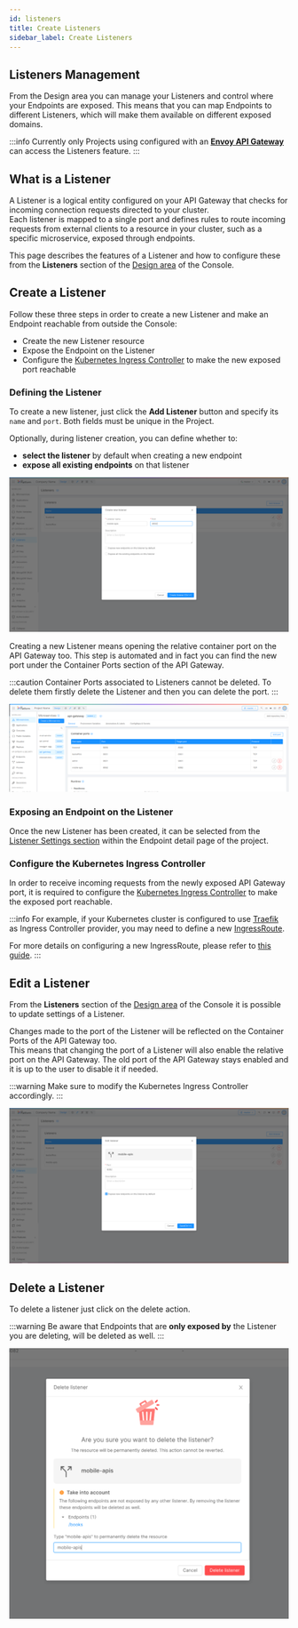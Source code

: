 ```yaml
---
id: listeners
title: Create Listeners
sidebar_label: Create Listeners
---
```


## Listeners Management

From the Design area you can manage your Listeners and control where your Endpoints are exposed. This means that you can map Endpoints to different Listeners, which will make them available on different exposed domains.

:::info
Currently only Projects using configured with an [**Envoy API Gateway**](/runtime_suite/envoy-api-gateway/overview.md) can access the Listeners feature.
:::

## What is a Listener

A Listener is a logical entity configured on your API Gateway that checks for incoming connection requests directed to your cluster.  
Each listener is mapped to a single port and defines rules to route incoming requests from external clients to a resource in your cluster, such as a specific microservice, exposed through endpoints.

This page describes the features of a Listener and how to configure these from the **Listeners** section of the [Design area](/development_suite/api-console/api-design/overview.md) of the Console.


## Create a Listener

Follow these three steps in order to create a new Listener and make an Endpoint reachable from outside the Console:
- Create the new Listener resource
- Expose the Endpoint on the Listener
- Configure the [Kubernetes Ingress Controller](https://kubernetes.io/docs/concepts/services-networking/ingress-controllers/) to make the new exposed port reachable

### Defining the Listener 

To create a new listener, just click the **Add Listener** button and specify its `name` and `port`. Both fields must be unique in the Project. 

Optionally, during listener creation, you can define whether to:
- **select the listener** by default when creating a new endpoint
- **expose all existing endpoints** on that listener

![create-listener](img/listeners/create-listener.png)

Creating a new Listener means opening the relative container port on the API Gateway too. This step is automated and in fact you can find the new port under the Container Ports section of the API Gateway.  

:::caution
Container Ports associated to Listeners cannot be deleted. To delete them firstly delete the Listener and then you can delete the port.
:::

![listeners-api-gateway-container-ports](img/listeners/listeners-api-gateway-ports.png)

### Exposing an Endpoint on the Listener

Once the new Listener has been created, it can be selected from the [Listener Settings section](/development_suite/api-console/api-design/endpoints.md#listeners) within the Endpoint detail page of the project.

### Configure the Kubernetes Ingress Controller

In order to receive incoming requests from the newly exposed API Gateway port, it is required to configure the [Kubernetes Ingress Controller](https://kubernetes.io/docs/concepts/services-networking/ingress-controllers/) to make the exposed port reachable.  

:::info
For example, if your Kubernetes cluster is configured to use [Traefik](https://doc.traefik.io/traefik/providers/kubernetes-ingress/) as Ingress Controller provider, you may need to define a new [IngressRoute](https://doc.traefik.io/traefik/providers/kubernetes-crd/).

For more details on configuring a new IngressRoute, please refer to [this guide](/paas/traefik.md#expose-an-endpoint).
:::

## Edit a Listener

From the **Listeners** section of the [Design area](/development_suite/api-console/api-design/overview.md) of the Console it is possible to update settings of a Listener.

Changes made to the port of the Listener will be reflected on the Container Ports of the API Gateway too.  
This means that changing the port of a Listener will also enable the relative port on the API Gateway. The old port of the API Gateway stays enabled and it is up to the user to disable it if needed. 

:::warning
Make sure to modify the Kubernetes Ingress Controller accordingly.
:::

![edit-listener](img/listeners/edit-listener.png)


## Delete a Listener

To delete a listener just click on the delete action.

:::warning
Be aware that Endpoints that are **only exposed by** the Listener you are deleting, will be deleted as well.
:::

![delete-listener](img/listeners/delete-listener.png)
